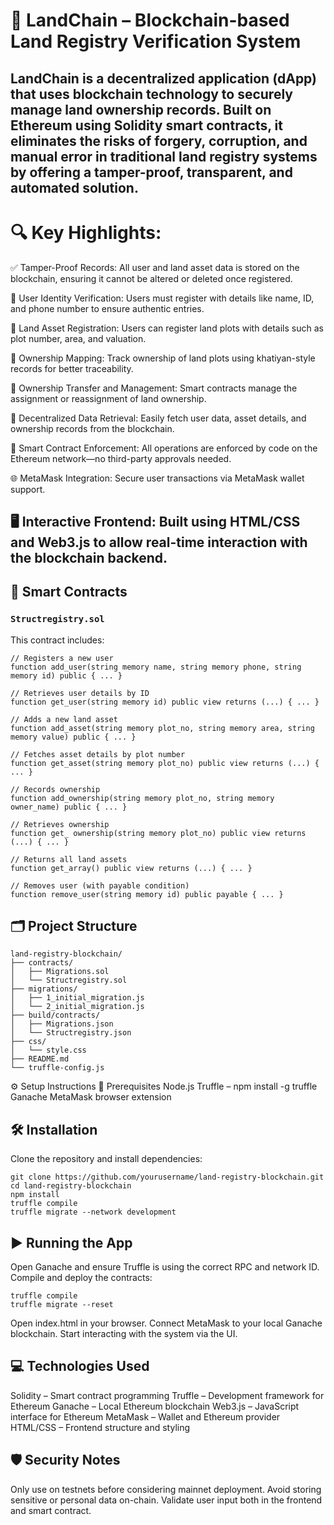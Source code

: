 # 🏡 LandChain – Blockchain-based Land Registry Verification System
LandChain is a decentralized application (dApp) that uses blockchain technology to securely manage land ownership records. Built on Ethereum using Solidity smart contracts, it eliminates the risks of forgery, corruption, and manual error in traditional land registry systems by offering a tamper-proof, transparent, and automated solution.
---
# 🔍 Key Highlights:
✅ Tamper-Proof Records: All user and land asset data is stored on the blockchain, ensuring it cannot be altered or deleted once registered.

👤 User Identity Verification: Users must register with details like name, ID, and phone number to ensure authentic entries.

📄 Land Asset Registration: Users can register land plots with details such as plot number, area, and valuation.

📘 Ownership Mapping: Track ownership of land plots using khatiyan-style records for better traceability.

🔄 Ownership Transfer and Management: Smart contracts manage the assignment or reassignment of land ownership.

🔎 Decentralized Data Retrieval: Easily fetch user data, asset details, and ownership records from the blockchain.

🧾 Smart Contract Enforcement: All operations are enforced by code on the Ethereum network—no third-party approvals needed.

🌐 MetaMask Integration: Secure user transactions via MetaMask wallet support.

🖥️ Interactive Frontend: Built using HTML/CSS and Web3.js to allow real-time interaction with the blockchain backend.
---

## 🧱 Smart Contracts

### `Structregistry.sol`

This contract includes:

```solidity
// Registers a new user
function add_user(string memory name, string memory phone, string memory id) public { ... }

// Retrieves user details by ID
function get_user(string memory id) public view returns (...) { ... }

// Adds a new land asset
function add_asset(string memory plot_no, string memory area, string memory value) public { ... }

// Fetches asset details by plot number
function get_asset(string memory plot_no) public view returns (...) { ... }

// Records ownership
function add_ownership(string memory plot_no, string memory owner_name) public { ... }

// Retrieves ownership
function get_ ownership(string memory plot_no) public view returns (...) { ... }

// Returns all land assets
function get_array() public view returns (...) { ... }

// Removes user (with payable condition)
function remove_user(string memory id) public payable { ... }
```
## 🗂️ Project Structure

```text
land-registry-blockchain/
├── contracts/
│   ├── Migrations.sol
│   └── Structregistry.sol
├── migrations/
│   ├── 1_initial_migration.js
│   └── 2_initial_migration.js
├── build/contracts/
│   ├── Migrations.json
│   └── Structregistry.json
├── css/
│   └── style.css
├── README.md
└── truffle-config.js
```
⚙️ Setup Instructions
🧰 Prerequisites
Node.js
Truffle – npm install -g truffle
Ganache
MetaMask browser extension
## 🛠️ Installation
Clone the repository and install dependencies:
```text
git clone https://github.com/yourusername/land-registry-blockchain.git
cd land-registry-blockchain
npm install
truffle compile
truffle migrate --network development
```
## ▶️ Running the App
Open Ganache and ensure Truffle is using the correct RPC and network ID.
Compile and deploy the contracts:
```text
truffle compile
truffle migrate --reset
```
Open index.html in your browser.
Connect MetaMask to your local Ganache blockchain.
Start interacting with the system via the UI.

## 💻 Technologies Used
Solidity – Smart contract programming
Truffle – Development framework for Ethereum
Ganache – Local Ethereum blockchain
Web3.js – JavaScript interface for Ethereum
MetaMask – Wallet and Ethereum provider
HTML/CSS – Frontend structure and styling

## 🛡️ Security Notes
Only use on testnets before considering mainnet deployment.
Avoid storing sensitive or personal data on-chain.
Validate user input both in the frontend and smart contract.


